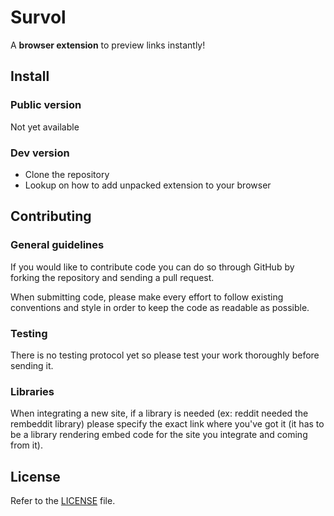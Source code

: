 #  Survol

A **browser extension** to preview links instantly!

## Install
### Public version
Not yet available

### Dev version
- Clone the repository
- Lookup on how to add unpacked extension to your browser

## Contributing
### General guidelines
If you would like to contribute code you can do so through GitHub by forking the repository and sending a pull request.

When submitting code, please make every effort to follow existing conventions and style in order to keep the code as readable as possible.

### Testing
There is no testing protocol yet so please test your work thoroughly before sending it.

### Libraries
When integrating a new site, if a library is needed (ex: reddit needed the rembeddit library) please specify the exact link where you've got it (it has to be a library rendering embed code for the site you integrate and coming from it).


## License

Refer to the [LICENSE](LICENSE) file.
